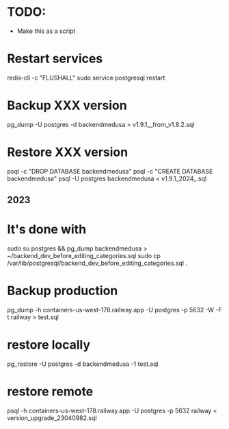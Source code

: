 # TODO:
- Make this as a script

# Restart services
redis-cli -c "FLUSHALL"
sudo service postgresql restart



# Backup XXX version
pg_dump -U postgres -d backendmedusa > v1.9.1__from_v1.8.2.sql

# Restore XXX version
psql -c "DROP DATABASE backendmedusa"
psql -c "CREATE DATABASE backendmedusa"
psql -U postgres backendmedusa < v1.9.1_2024_.sql



## 2023

# It's done with
sudo su postgres && pg_dump backendmedusa > ~/backend_dev_before_editing_categories.sql
sudo cp /var/lib/postgresql/backend_dev_before_editing_categories.sql .

# Backup production
pg_dump -h containers-us-west-178.railway.app -U postgres -p 5632 -W -F t railway > test.sql


# restore locally
pg_restore -U postgres -d backendmedusa -1 test.sql


# restore remote
psql -h containers-us-west-178.railway.app -U postgres -p 5632 railway < version_upgrade_23040982.sql
